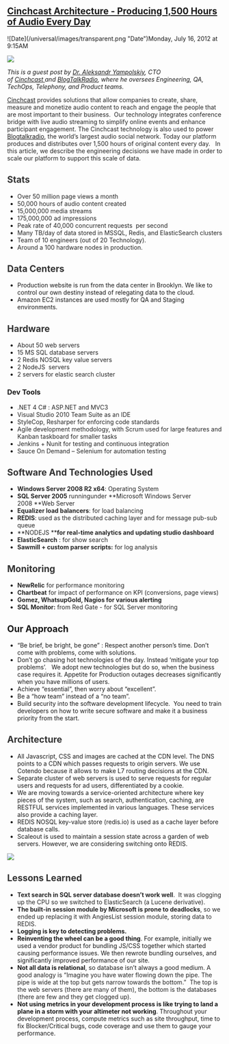## [Cinchcast Architecture - Producing 1,500 Hours of Audio Every Day](/blog/2012/7/16/cinchcast-architecture-producing-1500-hours-of-audio-every-d.html)

<div class="journal-entry-tag journal-entry-tag-post-title"><span class="posted-on">![Date](/universal/images/transparent.png "Date")Monday, July 16, 2012 at 9:15AM</span></div>

<div class="body">

![](http://farm8.staticflickr.com/7123/7544605304_eab255fd2c_m.jpg)

_This is a guest post by [Dr. Aleksandr Yampolskiy](http://www.twitter.com/ayampolskiy), CTO of [Cinchcast ](http://www.cinchcast.com/)and [BlogTalkRadio](http://www.blogtalkradio.com/), where he oversees Engineering, QA, TechOps, Telephony, and Product teams._

<span style="color: #262626;">[Cinchcast](http://www.cinchcast.com)</span> <span style="color: #262626;">provides solutions that allow companies to create, share, measure and monetize audio content to reach and engage the people that are most important to their business.  Our technology integrates conference bridge with live audio streaming to simplify online events and enhance participant engagement. The Cinchcast technology is also used to power [Blogtalkradio](http://www.blogtalkradio.com)</span><span style="color: #262626;">, the world’s largest audio social network. Today our platform produces and distributes over 1,500 hours of original content every day.   In this article, we describe the engineering decisions we have made in order to scale our platform to support this scale of data.</span>

## <span style="color: #333333;">Stats</span>

*   <span style="color: #262626;">Over 50 million page views a month</span>
*   <span style="color: #262626;">50,000 hours of audio content created</span>
*   <span style="color: #262626;">15,000,000 media streams       </span>
*   <span style="color: #262626;">175,000,000 ad impressions</span>
*   <span style="color: #262626;">Peak rate of 40,000 concurrent requests  per second  </span>
*   <span style="color: #262626;">Many TB/day of data stored in MSSQL, Redis, and ElasticSearch clusters</span>
*   <span style="color: #262626;">Team of 10 engineers (out of 20 Technology).</span>
*   <span style="color: #262626;">Around a 100 hardware nodes in production.</span>

## <span style="color: #333333;">Data Centers</span>

*   <span>Production website is run from the data center in Brooklyn. We like to control our own destiny instead of relegating data to the cloud. </span>
*   Amazon EC2 instances are used mostly for QA and Staging environments.

## <span style="color: #333333;">Hardware</span>

*   <span style="color: #262626;">About 50 web servers</span>
*   <span style="color: #262626;">15 MS SQL database servers</span>
*   <span style="color: #262626;">2 Redis NOSQL key value servers</span>
*   <span style="color: #262626;">2 NodeJS  servers</span>
*   <span style="color: #262626;">2 servers for elastic search cluster</span>

### Dev Tools

*   <span style="color: #262626;">.NET 4 C# : ASP.NET and MVC3</span>
*   <span style="color: #262626;">Visual Studio 2010 Team Suite as an IDE</span>
*   <span style="color: #262626;">StyleCop, Resharper for enforcing code standards</span>
*   <span style="color: #262626;">Agile development methodology, with Scrum used for large features and Kanban taskboard for smaller tasks</span>
*   <span style="color: #262626;">Jenkins + Nunit for testing and continuous integration</span>
*   <span style="color: #262626;">Sauce On Demand – Selenium for automation testing</span>

## <span style="color: #333333;">Software And Technologies Used</span>

*   **<span style="color: #262626;">Windows Server 2008 R2 x64</span>**<span style="color: #262626;">: Operating System</span>
*   **<span style="color: #262626;">SQL Server 2005</span>**<span><span style="color: #262626;"> </span></span><span style="color: #262626;">running<span>under</span> **Microsoft Windows Server 2008 **</span><span style="color: #262626;">Web Server</span>
*   **<span style="color: #262626;">Equalizer load balancers</span>**<span style="color: #262626;">: for load balancing</span>
*   **<span style="color: #262626;">REDIS</span>**<span style="color: #262626;">: used as the distributed caching layer and for message pub-sub queue</span>
*   **<span style="color: #262626;">NODEJS</span> ****<span style="color: #262626;">for real-time analytics and updating studio dashboard</span>**
*   <span style="color: #262626;">**ElasticSearch** : for show search</span>
*   **<span style="color: #262626;">Sawmill + custom parser scripts:</span>**<span style="color: #262626;"> for log analysis</span>

## <span style="color: #333333;">Monitoring</span>

*   <span style="color: #262626;">**NewRelic**</span> <span style="color: #262626;">for performance monitoring</span>
*   <span style="color: #262626;">**Chartbeat**</span> <span style="color: #262626;">for impact of performance on KPI (conversions, page views)</span>
*   **<span style="color: #262626;">Gomez, WhatsupGold, Nagios for various alerting</span>**
*   **<span style="color: #262626;">SQL Monitor:</span>**<span><span style="color: #262626;"> </span></span><span style="color: #262626;">from Red Gate - for SQL Server monitoring</span>

## Our Approach

*   “Be brief, be bright, be gone” : Respect another person’s time. Don’t come with problems, come with solutions.
*   Don’t go chasing hot technologies of the day. Instead ‘mitigate your top problems’.   We adopt new technologies but do so, when the business case requires it. Appetite for Production outages decreases significantly when you have millions of users.
*   Achieve “essential”, then worry about “excellent”.
*   Be a “how team” instead of a “no team”.
*   Build security into the software development lifecycle.  You need to train developers on how to write secure software and make it a business priority from the start.

## <span style="color: #333333;">Architecture</span>

*   All Javascript, CSS and images are cached at the CDN level. The DNS points to a CDN which passes requests to origin servers. We use Cotendo because it allows to make L7 routing decisions at the CDN.
*   Separate cluster of web servers is used to serve requests for regular users and requests for ad users, differentiated by a cookie.
*   We are moving towards a service-oriented architecture where key pieces of the system, such as search, authentication, caching, are RESTFUL services implemented in various languages. These services also provide a caching layer.
*   REDIS NOSQL key-value store (redis.io) is used as a cache layer before database calls.
*   Scaleout is used to maintain a session state across a garden of web servers. However, we are considering switching onto REDIS.

<span class="full-image-inline ssNonEditable"><span>![](https://lh3.googleusercontent.com/-7YVcS8yjQfQ/T_DRCtzsCAI/AAAAAAAAJWs/JzuYlAo5rgs/s912/cinchcast-architecture.jpg?__SQUARESPACE_CACHEVERSION=1341182163913)</span></span>

## <span style="color: #333333;">Lessons Learned</span>

*   <span style="color: #262626;">**Text search in SQL server database doesn’t work well**.  It was clogging up the CPU so we switched to ElasticSearch (a Lucene derivative).</span>
*   <span style="color: #262626;">**The built-in session module by Microsoft is prone to deadlocks**, so we ended up replacing it with AngiesList session module, storing data to REDIS.</span>
*   **Logging is key to detecting problems.**
*   **Reinventing the wheel can be a good thing**. For example, initially we used a vendor product for bundling JS/CSS together which started causing performance issues. We then rewrote bundling ourselves, and significantly improved performance of our site.
*   **Not all data is relational**, so database isn’t always a good medium. <span style="color: #262626;">A good analogy is “Imagine you have water flowing down the pipe. The pipe is wide at the top but gets narrow towards the bottom.”  The top is the web servers (there are many of them), the bottom is the databases (there are few and they get clogged up).</span>
*   **Not using metrics in your development process is like trying to land a plane in a storm with your altimeter not working**. Throughout your development process, compute metrics such as site throughput, time to fix Blocker/Critical bugs, code coverage and use them to gauge your performance.

</div>